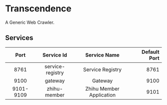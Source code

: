 # Transcendence
A Generic Web Crawler.

## Services

|Port|Service Id|Service Name|Default Port|
|:--:|:--------:|:----------:|-----------:|
|8761|service-registry|Service Registry|8761|
|9100|gateway|Gateway|9100|
|9101-9109|zhihu-member|Zhihu Member Application|9101|


